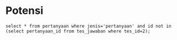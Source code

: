 # Potensi

	select * from pertanyaan where jenis='pertanyaan' and id not in (select pertanyaan_id from tes_jawaban where tes_id=2);
